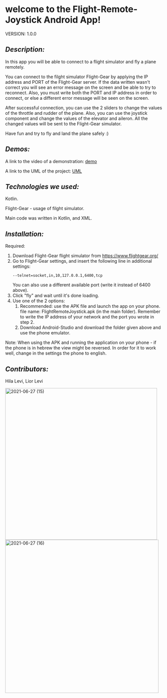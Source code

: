 

# **welcome to the Flight-Remote-Joystick Android App!**

VERSION:
1.0.0

## *Description:*
In this app you will be able to connect to a flight simulator and fly a plane remotely.

You can connect to the filght simulator Flight-Gear by applying the IP address and PORT of the Flight-Gear server. 
If the data written wasn't correct you will see an error message on the screen and be able to try to reconnect. Also, you must
write both the PORT and IP address in order to connect, or else a different error message will be seen on the screen.

After successful connection, you can use the 2 sliders to change the values of the throttle and rudder of the plane.
Also, you can use the joystick component and change the values of the elevator and aileron. All the changed values will be
sent to the Flight-Gear simulator.

Have fun and try to fly and land the plane safely :)





## *Demos:*
A link to the video of a demonstration:
[demo](https://drive.google.com/drive/folders/1bmPVqRJme5jl3CX0znSF4632uX8FlPxI?usp=sharing)

A link to the UML of the project:
[UML](https://github.com/liorlevi2299/FlightRemoteJoystick/blob/b0301d40a1cfb728cfc64a4a21d3df0fd35ea88d/UML-Flight-Remote-Joystick.jpg)



## *Technologies we used:*
Kotlin.

Flight-Gear - usage of filght simulator.

Main code was written in Kotlin, and XML.


## *Installation:*
Required:
1. Download Flight-Gear flight simulator from https://www.flightgear.org/  
2. Go to Flight-Gear settings, and insert the following line in additional settings:
 	```
	--telnet=socket,in,10,127.0.0.1,6400,tcp
	```
   You can also use a different available port (write it instead of 6400 above).
3. Click "fly" and wait until it's done loading.
4. Use one of the 2 options:
    1. Recommended: use the APK file and launch the app on your phone. file name: FlightRemoteJoystick.apk (in the main folder). 
    Remember to write the IP address of your network and the port you wrote in step 2.
    2. Download Android-Studio and download the folder given above and use the phone emulator.

Note:
When using the APK and running the application on your phone - if the phone is in hebrew the view might be reversed. In order
for it to work well, change in the settings the phone to english.


## *Contributors:*
Hila Levi, Lior Levi

<img width="484" alt="2021-06-27 (15)" src="https://user-images.githubusercontent.com/73899381/123548272-c6ff6c00-d76c-11eb-87e1-49e8d85d5d83.png">
<img width="489" alt="2021-06-27 (16)" src="https://user-images.githubusercontent.com/73899381/123548287-d54d8800-d76c-11eb-923c-c81accc6b58b.png">

